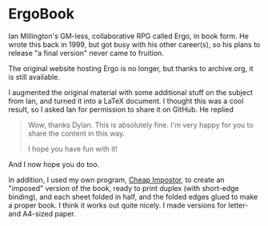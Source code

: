 ErgoBook
========

Ian Millington's GM-less, collaborative RPG called Ergo, in book form. He wrote this back in 1999, but got busy with his other career(s), so his plans to release "a final version" never came to fruition.

The original website hosting Ergo is no longer, but thanks to archive.org, it is still available.

I augmented the original material with some additional stuff on the subject from Ian, and turned it into a LaTeX document. I thought this was a cool result, so I asked Ian for permission to share it on GitHub. He replied

> Wow, thanks Dylan. This is absolutely fine. I'm very happy for you to
> share the content in this way.
>
> I hope you have fun with it!

And I now hope you do too.

In addition, I used my own program, [Cheap Impostor](http://www.cheapimpostor.com), to create an "imposed" version of the book, ready to print duplex (with short-edge binding), and each sheet folded in half, and the folded edges glued to make a proper book. I think it works out quite nicely. I made versions for letter- and A4-sized paper.
